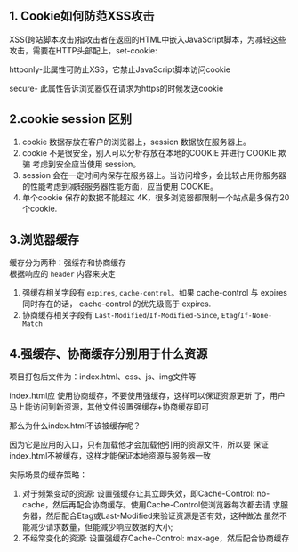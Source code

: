 #

## 1. Cookie如何防范XSS攻击   

XSS(跨站脚本攻击)指攻击者在返回的HTML中嵌入JavaScript脚本，为减轻这些攻击，需要在HTTP头部配上，set-cookie:   

httponly-此属性可防止XSS，它禁止JavaScript脚本访问cookie    


secure- 此属性告诉浏览器仅在请求为https的时候发送cookie    


## 2.cookie session 区别   

1. cookie 数据存放在客户的浏览器上，session 数据放在服务器上。
2. cookie 不是很安全，别人可以分析存放在本地的COOKIE 并进行 COOKIE 欺骗
考虑到安全应当使用 session。
3. session 会在一定时间内保存在服务器上。当访问增多，会比较占用你服务器的性能考虑到减轻服务器性能方面，应当使用 COOKIE。
4. 单个cookie 保存的数据不能超过 4K，很多浏览器都限制一个站点最多保存20个cookie.


## 3.浏览器缓存  

缓存分为两种：强绥存和协商缓存   
根据响应的 `header` 内容来决定   

1. 强缓存相关字段有 `expires`, `cache-control`。如果 cache-control 与 expires 同时存在的话，
cache-control 的优先级高于 expires.  
2. 协商缓存相关字段有 `Last-Modified`/`If-Modified-Since`, `Etag`/`If-None-Match`  


## 4.强缓存、协商缓存分别用于什么资源  
项目打包后文件为：index.html、css、js、img文件等  

index.html应 使用协商缓存，不要使用强缓存，这样可以保证资源更新
了，用户马上能访问到新资源，其他文件设置强缓存+协商缓存即可   

那么为什么index.html不该被缓存呢？   

因为它是应用的入口，只有加载他才会加载他引用的资源文件，所以要
保证index.html不被缓存，这样才能保证本地资源与服务器一致   


实际场景的缓存策略：
1. 对于频繁变动的资源: 设置强缓存让其立即失效，即Cache-Control:
no-cache，然后再配合协商缓存。使用Cache-Control使浏览器每次都去请
求服务器，然后配合Etag或Last-Modified来验证资源是否有效，这种做法
虽然不能减少请求数量，但能减少响应数据的大小;   
2. 不经常变化的资源: 设置强缓存Cache-Control: max-age，然后配合协商缓存    